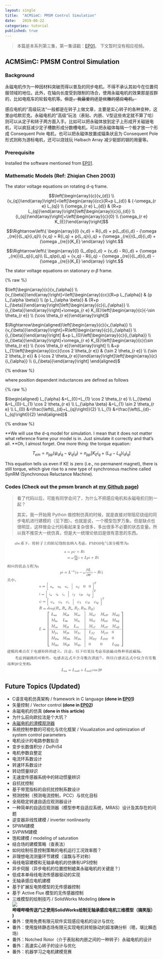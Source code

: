 ```yaml
---
layout: single
title:  "ACMSimC: PMSM Control Simulation"
date:   2019-06-22
categories: tutorial
published: true
---
```


> 本篇是本系列第三集，第一集请戳：[EP01](https://horychen.github.io/tutorial/AC-Machine-Simulation-Framework-in-C/)。
> 下文暂时没有相应视频。

## ACMSimC: PMSM Control Simulation

### Background

永磁电机作为一种因材料突破而得以普及的同步电机，不得不承认其如今在位置伺服领域的地位。此外，在轴向长度受到限制的场合，使用永磁电机的效果那是拔群的，比如电瓶车的轮毂电机等。~~但是，我最爱的还是优雅的感应电机。~~

感应电机的”高级玩法“一般都是在转子上做文章，主要是实心转子的各种变种，这里@哈默尼克。永磁电机的”高级“玩法（表贴、内嵌、V型这些肯定就不算了哈）则可以从定子和转子两方面入手。比如可以把永磁体放到定子上形成开关磁链电机，可以疯狂减少定子槽数形成分数槽电机，可以把永磁体每隔一个极才放一个形成 Consequent Pole 电机，也可以把永磁体放置成辐条状且为 Consequent Pole 形式则称为游标电机，还可以烧钱玩 Halbach Array 减少轭部的钢的用量等。



### Prerequisite

Installed the software mentioned from [EP01](https://horychen.github.io/tutorial/AC-Machine-Simulation-Framework-in-C/).



### Mathematic Models (Ref: Zhiqian Chen 2003)

The stator voltage equations on rotating d-q frame.

$$\left[\begin{array}{c}{v_{d}} \\ {v_{q}}\end{array}\right]=\left[\begin{array}{cc}{R+p L_{d}} & {-\omega_{r e} L_{q}} \\ {\omega_{r e} L_{d}} & {R+p L_{q}}\end{array}\right]\left[\begin{array}{c}{i_{d}} \\ {i_{q}}\end{array}\right]+\left[\begin{array}{c}{0} \\ {\omega_{r e} K_{E}}\end{array}\right]$$

$$\Rightarrow\left\{ \begin{array}{l}
{v_d} = R{i_d} + p{L_d}{i_d} - {\omega _{re}}{L_q}{i_q}\\
{v_q} = R{i_q} + p{L_q}{i_q} + {\omega _{re}}{L_d}{i_d} + {\omega _{re}}{K_E}
\end{array} \right.$$

$$\Rightarrow\left\{ \begin{array}{l}
{L_d}p{i_d} = {v_d} - R{i_d} + {\omega _{re}}{L_q}{i_q}\\
{L_q}p{i_q} = {v_q} - R{i_q} - {\omega _{re}}{L_d}{i_d} - {\omega _{re}}{K_E}
\end{array} \right.$$



The stator voltage equations on stationary $\alpha$-$\beta$ frame.

{% raw %}

$\left[\begin{array}{c}{v_{\alpha}} \\ {v_{\beta}}\end{array}\right]=\left[\begin{array}{cc}{R+p L_{\alpha}} & {p L_{\alpha \beta}} \\ {p L_{\alpha \beta}} & {R+p L_{\beta}}\end{array}\right]\left[\begin{array}{c}{i_{\alpha}} \\ {i_{\beta}}\end{array}\right]+\omega_{r e} K_{E}\left[\begin{array}{c}{-\sin \theta_{r e}} \\ {\cos \theta_{r e}}\end{array}\right]$

$\Rightarrow\begin{aligned}\left[\begin{array}{c}{v_{\alpha}} \\ {v_{\beta}}\end{array}\right]=R\left[\begin{array}{c}{i_{\alpha}} \\ {i_{\beta}}\end{array}\right] &+p L_{0}\left[\begin{array}{c}{i_{\alpha}} \\ {i_{\beta}}\end{array}\right]+\omega_{r e} K_{E}\left[\begin{array}{c}{\sin \theta_{r e}} \\ {\cos \theta_{r e}}\end{array}\right] \\ &+p L_{1}\left[\begin{array}{cc}{\cos 2 \theta_{r e}} & {\sin 2 \theta_{r e}} \\ {\sin 2 \theta_{r e}} & {-\cos 2 \theta_{r e}}\end{array}\right]\left[\begin{array}{c}{i_{\alpha}} \\ {i_{\beta}}\end{array}\right] \end{aligned}$

{% endraw %}

where position dependent inductances are defined as follows

{% raw %}

$\begin{aligned} L_{\alpha} &=L_{0}+L_{1} \cos 2 \theta_{r e} \\ L_{\beta} &=L_{0}-L_{1} \cos 2 \theta_{r e} \\ L_{\alpha \beta} &=L_{1} \sin 2 \theta_{r e} \\ L_{0} &=\frac{\left(L_{d}+L_{q}\right)}{2} \\ L_{1} &=\frac{\left(L_{d}-L_{q}\right)}{2} \end{aligned}$

{% endraw %}



**We will use the d-q model for simulation. I mean that it does not matter what reference frame your model is in. Just simulate it correctly and that’s all. **Oh, I almost forget. One more thing: the torque equation:

$$T_{em}=n_{pp}\left(\psi_{d} i_{q}-\psi_{q} i_{d}\right)=n_{pp}\left[K_E i_{q}+\left(L_{d}-L_{q}\right) i_{d} i_{q}\right]$$

This equation tells us even if KE is zero (i.e., no permanent magnet), there is still torque, which give rise to a new type of synchronous machine called SynRM (Synchronous Reluctance Machine).



### Codes (Check out the pmsm branch at [my Github page](https://github.com/horychen/ACMSIMC_TUT))

> 看了代码以后，可能有同学会问了，为什么不把感应电机和永磁电机归到一起？
>
> 其实，我一开始用 Python 做控制仿真的时候，就是直接对带阻尼绕组的同步电机进行建模的（见下图）。也就是说，一个模型包罗万象。但是缺点也很明显，这样做会让代码看起来复杂很多，多出很多不必要的状态变量。所以我不推崇大一统仿真，但是大一统理论依旧是很有意思的东西。

![永磁感应大一统模型（摘自我的本科论文）](assets/1561239593187.png)

## Future Topics (Updated)

- C语言电机仿真架构 / framework in C language **(done in [EP01](https://horychen.github.io/tutorial/AC-Machine-Simulation-Framework-in-C/))**
- 矢量控制 / Vector control **(done in [EP02](https://horychen.github.io/tutorial/ACMSimC-Field-Oriented-Control/))**
- 永磁电机的仿真 **(done in this article)**
- 为什么前向欧拉法是个大坑？
- [永磁电机的滑模观测器](https://www.zhihu.com/question/323600165)
- 系统控制参数的可视化与优化框架 / Visualization and optimization of system control parameters
- 电机设计的电路参数拟合
- 变步长数值积分 / DoPri54
- 电机参数自整定
- 电流环系数设计
- 转速环系数设计
- 转动惯量辩识
- 无速度传感器系统中的转动惯量辨识
- 自抗扰控制
- 基于带宽指标的自抗扰控制系数设计
- 预测控制（预测电流控制，PCC）与优化目标
- 全局稳定转速自适应观测器设计
- 一种简单的自适应观测器（模型参考自适应系统，MRAS）设计及其存在的问题
- 逆变器非线性建模 / inverter nonlinearity
- SPWM建模
- SVPWM建模
- 饱和建模 / modeling of saturation
- 结合场的建模策略（查表法）
- 如何绘制任意控制策略的电机运行工况效率图？
- 非理想电流测量环节建模（温飘与不对称）
- 母线电容建模和无轴承电机的仿佛有UPS控制
- 异步伺服（异步电机的位置控制媲美永磁电机的关键是？）
- 低成本单母线电流传感器驱动的实现
- 无轴承感应电机建模
- 基于扩展反电势模型的无传感器控制
- 基于 Active Flux 模型的无传感器控制
- 三维模型的绘制技巧 / SolidWorks Modeling **(done in ![哔哩哔哩传送门之使用SolidWorks绘制无轴承感应电机三维模型（搞笑版）](https://www.bilibili.com/video/av55227896))**
- 番外：使用免费有限元软件实现感应电机的设计与优化
- 番外：使用旋转静态场有限元实现电机转矩脉动的超准确分析（嗯，堪比瞬态场）
- 番外：Notched Rotor（介于表贴和内嵌之间的一种转子）永磁电机的设计
- 番外：高速实心转子的设计与优化
- 番外：机器学习之电机建模竞赛

